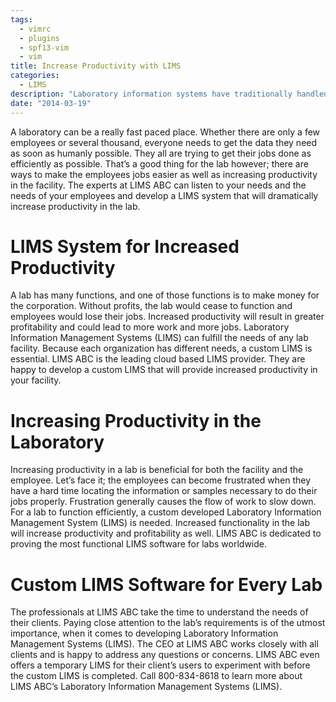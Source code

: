 ```yaml
---
tags:
  - vimrc
  - plugins
  - spf13-vim
  - vim
title: Increase Productivity with LIMS
categories:
  - LIMS
description: "Laboratory information systems have traditionally handled only the management and "
date: "2014-03-19"
---
```


A laboratory can be a really fast paced place. Whether there are only a few employees or several thousand, everyone needs to get the data they need as soon as humanly possible. They all are trying to get their jobs done as efficiently as possible. That’s a good thing for the lab however; there are ways to make the employees jobs easier as well as increasing productivity in the facility. The experts at LIMS ABC can listen to your needs and the needs of your employees and develop a LIMS system that will dramatically increase productivity in the lab.

 

# LIMS System for Increased Productivity

A lab has many functions, and one of those functions is to make money for the corporation. Without profits, the lab would cease to function and employees would lose their jobs. Increased productivity will result in greater profitability and could lead to more work and more jobs. Laboratory Information Management Systems (LIMS) can fulfill the needs of any lab facility. Because each organization has different needs, a custom LIMS is essential. LIMS ABC is the leading cloud based LIMS provider. They are happy to develop a custom LIMS that will provide increased productivity in your facility.

# Increasing Productivity in the Laboratory

Increasing productivity in a lab is beneficial for both the facility and the employee. Let’s face it; the employees can become frustrated when they have a hard time locating the information or samples necessary to do their jobs properly. Frustration generally causes the flow of work to slow down. For a lab to function efficiently, a custom developed Laboratory Information Management System (LIMS) is needed. Increased functionality in the lab will increase productivity and profitability as well. LIMS ABC is dedicated to proving the most functional LIMS software for labs worldwide.

# Custom LIMS Software for Every Lab

The professionals at LIMS ABC take the time to understand the needs of their clients. Paying close attention to the lab’s requirements is of the utmost importance, when it comes to developing Laboratory Information Management Systems (LIMS). The CEO at LIMS ABC works closely with all clients and is happy to address any questions or concerns. LIMS ABC even offers a temporary LIMS for their client’s users to experiment with before the custom LIMS is completed. Call 800-834-8618 to learn more about LIMS ABC’s Laboratory Information Management Systems (LIMS).